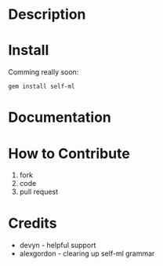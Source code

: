 # Description

# Install

Comming really soon:

    gem install self-ml

# Documentation

# How to Contribute

1. fork
2. code
3. pull request

# Credits

* devyn - helpful support
* alexgordon - clearing up self-ml grammar
